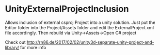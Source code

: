 # UnityExternalProjectInclusion
Allows inclusion of external csproj Project into a unity solution. Just put the Editor folder into the Project/Assets folder and edit the ExternalProject.xml file accordingly. Then rebuild via Unity->Assets->Open C# project

Check out http://rn86.de/2017/02/02/unity3d-separate-unity-project-and-library/ for more info

